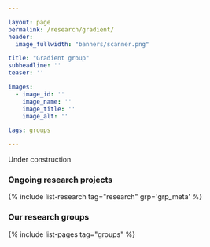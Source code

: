 ```yaml
---

layout: page
permalink: /research/gradient/
header:
  image_fullwidth: "banners/scanner.png"

title: "Gradient group"
subheadline: ''
teaser: ''

images:
  - image_id: ''
    image_name: ''
    image_title: ''
    image_alt: ''

tags: groups

---
```


Under construction

### Ongoing research projects

{% include list-research tag="research" grp='grp_meta' %}

### Our research groups

{% include list-pages tag="groups" %}

